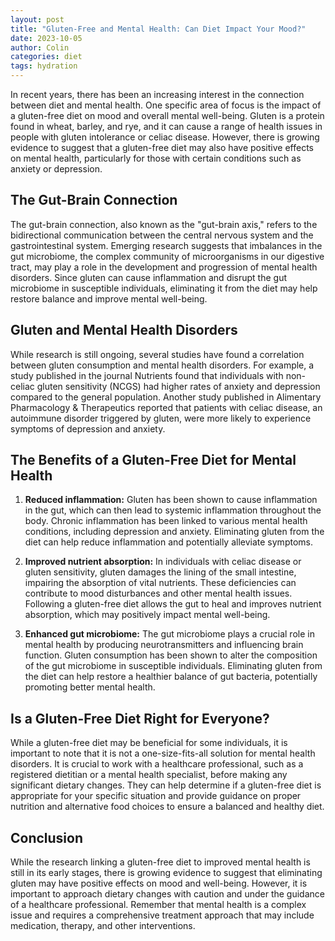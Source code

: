 ```yaml
---
layout: post
title: "Gluten-Free and Mental Health: Can Diet Impact Your Mood?"
date: 2023-10-05
author: Colin
categories: diet
tags: hydration
---
```


In recent years, there has been an increasing interest in the connection between diet and mental health. One specific area of focus is the impact of a gluten-free diet on mood and overall mental well-being. Gluten is a protein found in wheat, barley, and rye, and it can cause a range of health issues in people with gluten intolerance or celiac disease. However, there is growing evidence to suggest that a gluten-free diet may also have positive effects on mental health, particularly for those with certain conditions such as anxiety or depression.

## The Gut-Brain Connection

The gut-brain connection, also known as the "gut-brain axis," refers to the bidirectional communication between the central nervous system and the gastrointestinal system. Emerging research suggests that imbalances in the gut microbiome, the complex community of microorganisms in our digestive tract, may play a role in the development and progression of mental health disorders. Since gluten can cause inflammation and disrupt the gut microbiome in susceptible individuals, eliminating it from the diet may help restore balance and improve mental well-being.

## Gluten and Mental Health Disorders

While research is still ongoing, several studies have found a correlation between gluten consumption and mental health disorders. For example, a study published in the journal Nutrients found that individuals with non-celiac gluten sensitivity (NCGS) had higher rates of anxiety and depression compared to the general population. Another study published in Alimentary Pharmacology & Therapeutics reported that patients with celiac disease, an autoimmune disorder triggered by gluten, were more likely to experience symptoms of depression and anxiety.

## The Benefits of a Gluten-Free Diet for Mental Health

1. **Reduced inflammation:** Gluten has been shown to cause inflammation in the gut, which can then lead to systemic inflammation throughout the body. Chronic inflammation has been linked to various mental health conditions, including depression and anxiety. Eliminating gluten from the diet can help reduce inflammation and potentially alleviate symptoms.

2. **Improved nutrient absorption:** In individuals with celiac disease or gluten sensitivity, gluten damages the lining of the small intestine, impairing the absorption of vital nutrients. These deficiencies can contribute to mood disturbances and other mental health issues. Following a gluten-free diet allows the gut to heal and improves nutrient absorption, which may positively impact mental well-being.

3. **Enhanced gut microbiome:** The gut microbiome plays a crucial role in mental health by producing neurotransmitters and influencing brain function. Gluten consumption has been shown to alter the composition of the gut microbiome in susceptible individuals. Eliminating gluten from the diet can help restore a healthier balance of gut bacteria, potentially promoting better mental health.

## Is a Gluten-Free Diet Right for Everyone?

While a gluten-free diet may be beneficial for some individuals, it is important to note that it is not a one-size-fits-all solution for mental health disorders. It is crucial to work with a healthcare professional, such as a registered dietitian or a mental health specialist, before making any significant dietary changes. They can help determine if a gluten-free diet is appropriate for your specific situation and provide guidance on proper nutrition and alternative food choices to ensure a balanced and healthy diet.

## Conclusion

While the research linking a gluten-free diet to improved mental health is still in its early stages, there is growing evidence to suggest that eliminating gluten may have positive effects on mood and well-being. However, it is important to approach dietary changes with caution and under the guidance of a healthcare professional. Remember that mental health is a complex issue and requires a comprehensive treatment approach that may include medication, therapy, and other interventions.